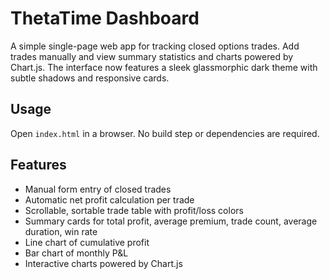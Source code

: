 # ThetaTime Dashboard

A simple single-page web app for tracking closed options trades. Add trades manually and view summary statistics and charts powered by Chart.js. The interface now features a sleek glassmorphic dark theme with subtle shadows and responsive cards.

## Usage

Open `index.html` in a browser. No build step or dependencies are required.

## Features

- Manual form entry of closed trades
- Automatic net profit calculation per trade
- Scrollable, sortable trade table with profit/loss colors
- Summary cards for total profit, average premium, trade count, average duration, win rate
- Line chart of cumulative profit
- Bar chart of monthly P&L
- Interactive charts powered by Chart.js
